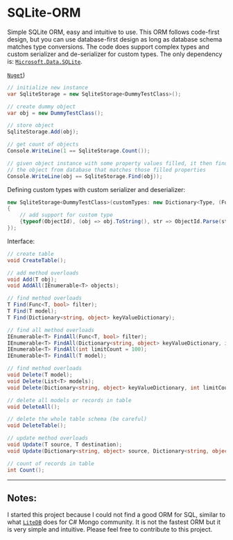# SQLite-ORM
Simple SQLite ORM, easy and intuitive to use. This ORM follows code-first design, but you can use database-first design as long as database schema matches type conversions. The code does support complex types and custom serializer and de-serializer for custom types. The only dependency is:  [`Microsoft.Data.SQLite`](https://github.com/aspnet/Microsoft.Data.Sqlite).

[`Nuget`](https://www.nuget.org/packages/Sqlite.ORM/))

```C#
// initialize new instance
var SqliteStorage = new SqliteStorage<DummyTestClass>();

// create dummy object
var obj = new DummyTestClass();

// store object
SqliteStorage.Add(obj);

// get count of objects
Console.WriteLine(1 == SqliteStorage.Count());

// given object instance with some property values filled, it then finds
// the object from database that matches those filled properties
Console.WriteLine(obj == SqliteStorage.Find(obj));
```

Defining custom types with custom serializer and deserializer:
```C#
new SqliteStorage<DummyTestClass>(customTypes: new Dictionary<Type, (Func<object, string> serializer, Func<string, object> deserializer)>()
{
    // add support for custom type
    {typeof(ObjectId), (obj => obj.ToString(), str => ObjectId.Parse(str))}
});
```

Interface:
```C#
// create table
void CreateTable();

// add method overloads
void Add(T obj);
void AddAll(IEnumerable<T> objects);

// find method overloads
T Find(Func<T, bool> filter);
T Find(T model);
T Find(Dictionary<string, object> keyValueDictionary);

// find all method overloads
IEnumerable<T> FindAll(Func<T, bool> filter);
IEnumerable<T> FindAll(Dictionary<string, object> keyValueDictionary, int limitCount = 100);
IEnumerable<T> FindAll(int limitCount = 100);
IEnumerable<T> FindAll(T model);

// find method overloads
void Delete(T model);
void Delete(List<T> models);
void Delete(Dictionary<string, object> keyValueDictionary, int limitCount = 100);

// delete all models or records in table
void DeleteAll();

// delete the whole table schema (be careful)
void DeleteTable();

// update method overloads
void Update(T source, T destination);
void Update(Dictionary<string, object> source, Dictionary<string, object> destination, int limitCount = 1);

// count of records in table
int Count();
```

- - - -

## Notes:
I started this project because I could not find a good ORM for SQL, similar to what [`LiteDB`](https://github.com/mbdavid/LiteDB) does for C# Mongo community. It is not the fastest ORM but it is very simple and intuitive. Please feel free to contribute to this project.


